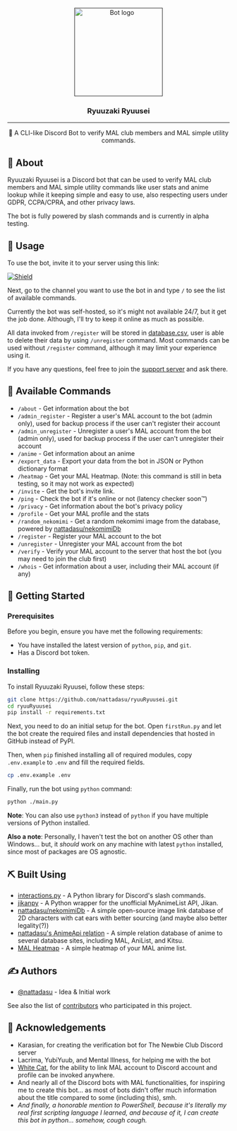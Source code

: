 <p align="center">
  <a href="" rel="noopener">
 <img width=200px height=200px src="https://cdn.discordapp.com/avatars/811887256368840744/20591f3bde09a33594eec07dc4a54ce9.webp" alt="Bot logo"></a>
</p>

<h3 align="center">Ryuuzaki Ryuusei</h3>

---

<p align="center"> 🤖 A CLI-like Discord Bot to verify MAL club members and MAL simple utility commands.
    <br> 
</p>


## 🧐 About <a name = "about"></a>

Ryuuzaki Ryuusei is a Discord bot that can be used to verify MAL club members and MAL simple utility commands like user stats and anime lookup while it keeping simple and easy to use, also respecting users under GDPR, CCPA/CPRA, and other privacy laws.

The bot is fully powered by slash commands and is currently in alpha testing.

## 🎈 Usage <a name = "usage"></a>

To use the bot, invite it to your server using this link:

[![Shield](https://img.shields.io/badge/Invite%20to%20your%20server-7289DA?style=for-the-badge&logo=discord&logoColor=white)](https://discord.com/api/oauth2/authorize?client_id=811887256368840744&permissions=8&scope=bot%20applications.commands)

Next, go to the channel you want to use the bot in and type `/` to see the list of available commands.

Currently the bot was self-hosted, so it's might not available 24/7, but it get the job done. Although, I'll try to keep it online as much as possible.

All data invoked from `/register` will be stored in [database.csv](database.csv), user is able to delete their data by using `/unregister` command. Most commands can be used without `/register` command, although it may limit your experience using it.

If you have any questions, feel free to join the [support server](https://nttds.my.id/discord) and ask there.

## 📣 Available Commands <a name = "commands"></a>

- `/about` - Get information about the bot
- `/admin_register` - Register a user's MAL account to the bot (admin only), used for backup process if the user can't register their account
- `/admin_unregister` - Unregister a user's MAL account from the bot (admin only), used for backup process if the user can't unregister their account
- `/anime` - Get information about an anime
- `/export_data` - Export your data from the bot in JSON or Python dictionary format
- `/heatmap` - Get your MAL Heatmap. (Note: this command is still in beta testing, so it may not work as expected)
- `/invite` - Get the bot's invite link.
- `/ping` - Check the bot if it's online or not (latency checker soon:tm:)
- `/privacy` - Get information about the bot's privacy policy
- `/profile` - Get your MAL profile and the stats
- `/random_nekomimi` - Get a random nekomimi image from the database, powered by [nattadasu/nekomimiDb](https://github.com/nattadasu/nekomimiDb)
- `/register` - Register your MAL account to the bot
- `/unregister` - Unregister your MAL account from the bot
- `/verify` - Verify your MAL account to the server that host the bot (you may need to join the club first)
- `/whois` - Get information about a user, including their MAL account (if any)

## 🏁 Getting Started <a name = "getting_started"></a>

### Prerequisites

Before you begin, ensure you have met the following requirements:

- You have installed the latest version of `python`, `pip`, and `git`.
- Has a Discord bot token.

### Installing

To install Ryuuzaki Ryuusei, follow these steps:

```bash
git clone https://github.com/nattadasu/ryuuRyuusei.git
cd ryuuRyuusei
pip install -r requirements.txt
```

Next, you need to do an initial setup for the bot. Open `firstRun.py` and let the bot create the required files and install dependencies that hosted in GitHub instead of PyPI.

Then, when `pip` finished installing all of required modules, copy `.env.example` to `.env` and fill the required fields.

```bash
cp .env.example .env
```

Finally, run the bot using `python` command:

```bash
python ./main.py
```

**Note**: You can also use `python3` instead of `python` if you have multiple versions of Python installed.

**Also a note**: Personally, I haven't test the bot on another OS other than Windows... but, it *should* work on any machine with latest `python` installed, since most of packages are OS agnostic.

## ⛏️ Built Using <a name = "built_using"></a>

- [interactions.py](https://github.com/interactions-py/interactions.py) - A Python library for Discord's slash commands.
- [jikanpy](https://github.com/abhinavk99/jikanpy) - A Python wrapper for the unofficial MyAnimeList API, Jikan.
- [nattadasu/nekomimiDb](https://github.com/nattadasu/nekomimiDb) - A simple open-source image link database of 2D characters with cat ears with better sourcing (and maybe also better legality(?))
- [nattadasu's AnimeApi relation](https://nttds.my.id/discord) - A simple relation database of anime to several database sites, including MAL, AniList, and Kitsu.
- [MAL Heatmap](https://malheatmap.com) - A simple heatmap of your MAL anime list.

## ✍️ Authors <a name = "authors"></a>

- [@nattadasu](https://github.com/nattadasu) - Idea & Initial work

See also the list of [contributors](https://github.com/nattadasu/ryuuRyuusei/contributors) who participated in this project.

## 🎉 Acknowledgements <a name = "acknowledgement"></a>

- Karasian, for creating the verification bot for The Newbie Club Discord server
- Lacrima, YubiYuub, and Mental Illness, for helping me with the bot
- [White Cat](https://whitecat.app/), for the ability to link MAL account to Discord account and profile can be invoked anywhere.
- And nearly all of the Discord bots with MAL functionalities, for inspiring me to create this bot... as most of bots didn't offer much information about the title compared to some (including this), smh.
- *And finally, a honorable mention to PowerShell, because it's literally my real first scripting language I learned, and because of it, I can create this bot in python... somehow, cough cough.*
